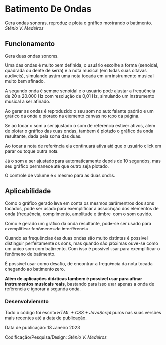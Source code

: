 # Batimento De Ondas
Gera ondas sonoras, reproduz e plota o gráfico mostrando o batimento.
<i>Stênio V. Medeiros</i>

<h2>Funcionamento</h2>
<p>Gera duas ondas sonoras.</p>
<p>Uma das ondas é muito bem definida, o usuário escolhe a forma (senoidal, quadrada ou dente de serra) e a nota musical (em todas suas oitavas audiveis), simulando assim uma nota tocada em um instrumento musical muito bem afinado.</p>
<p>A segundo onda é sempre senoidal e o usuário pode ajustar a frequência de 20 a 20.000 Hz com resolução de 0,01 Hz, simulando um instrumento musical a ser afinado.</p>
<p>Ao gerar as ondas é reproduzido o seu som no auto falante padrão e um gráfico da onda e plotado na elemento canvas no topo da página.</p>
<p>Se ao tocar o som a ser ajustado o som de referencia estiver ativos, alem de plotar o gráfico das duas ondas, tambem é plotado o gráfico da onda resultante, dada pela soma das duas.</p>
<p>Ao tocar a nota de referência ela continuará ativa até que o usuário click em parar ou toque outra nota.</p>
<p>Já o som a ser ajustado para automaticamente depois de 10 segundos, mas seu gráfico permanece até que outro seja plotado.</p>
<p>O controle de volume é o mesmo para as duas ondas.</p>

<h2>Aplicabilidade</h2>
<p>Como o gráfico gerado leva em conta os mesmos parâmentros dos sons tocados, pode ser usado para exemplificar a associação dos elementos de onda (frequência, comprimento, amplitude e timbre) com o som ouvido.</p>
<p>Como é gerado um gráfico da onda resultante, pode-se ser usado para exemplificar fenômenos de interfêrencia.</p>
<p>Quando as frequências das duas ondas são muito distintas é possivel distinguir perfeitamente os sons, mas quando são próximas ouve-se como um unico som com batimento. Com isso é possivel usar para exemplificar o fenômeno de batimento.</p>
<p>É possivel usar como desafio, de encontrar a frequência da nota tocada chegando ao batimento zero.</p>
<p><b>Além de aplicações didaticas tambem é possivel usar para afinar instrumentos musicais reais</b>, bastando para isso usar apenas a onda de refêrencia e ignorar a segunda onda.</p>

<h3>Desenvolviemnto</h3>
<p>Todo o código foi escrito <i>HTML + CSS + JavaScript</i> puros nas suas versões mais recentes até a data de publicação.</p>
<p>Data de publicação: </i>18 Janeiro 2023</i></p>
<p>Codificação/Pesquisa/Design: <i>Stênio V. Medeiros</i></p>

